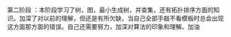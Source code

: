 第二阶段 ：本阶段学习了树，图，最小生成树，并查集，还有拓扑排序方面的知识。加深了对以前的理解，但还是有所欠缺，当自己全部手敲不看模板时总会出现这方面那方面的错误。自己还需要努力，加深对算法的印象和理解。加油
